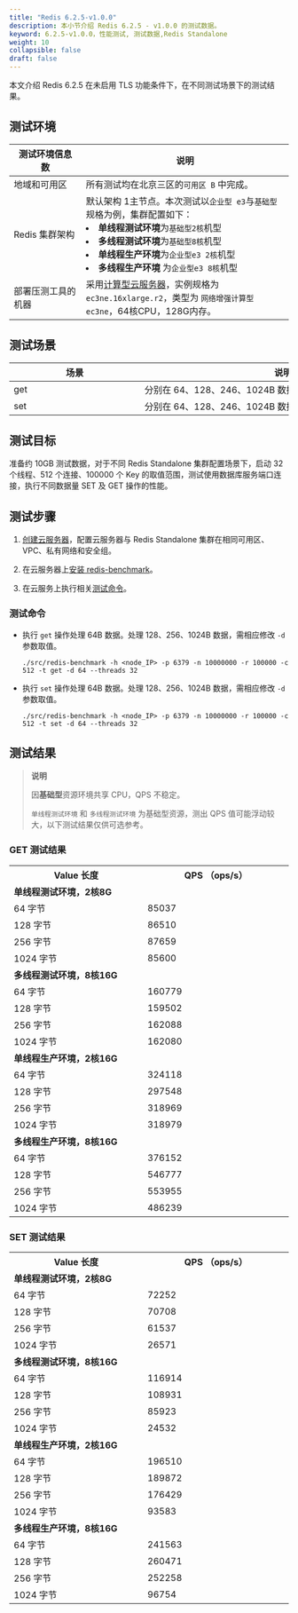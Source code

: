 ```yaml
---
title: "Redis 6.2.5-v1.0.0"
description: 本小节介绍 Redis 6.2.5 - v1.0.0 的测试数据。 
keyword: 6.2.5-v1.0.0，性能测试, 测试数据,Redis Standalone
weight: 10
collapsible: false
draft: false
---
```


本文介绍 Redis 6.2.5 在未启用 TLS 功能条件下，在不同测试场景下的测试结果。

## 测试环境

| <span style="display:inline-block;width:100px">测试环境信息数</span> | 说明                                                         |
| ------------------------------------------------------------ | ------------------------------------------------------------ |
| 地域和可用区                                                 | 所有测试均在北京三区的`可用区 B` 中完成。                      |
| Redis 集群架构                                               | 默认架构 1主节点。本次测试以`企业型 e3`与`基础型`规格为例，集群配置如下：<li>**单线程测试环境**为`基础型2核`机型<li>**多线程测试环境**为`基础型8核`机型  <li> **单线程生产环境**为`企业型e3 2核`机型  <li> **多线程生产环境** 为`企业型e3 8核`机型                |
| 部署压测工具的机器                                           | 采用[计算型云服务器](/compute/vm/intro/enterprise/#网络增强计算型-ec3ne)，实例规格为 `ec3ne.16xlarge.r2`，类型为 `网络增强计算型ec3ne`，64核CPU，128G内存。 |

## 测试场景

| <span style="display:inline-block;width:220px">场景</span> | <span style="display:inline-block;width:500px">说明</span> |
| --------------------- | ------------------------ |
| get                     | 分别在 64、128、246、1024B 数据量下的 `get` 操作。                   |
| set                     | 分别在 64、128、246、1024B 数据量下的 `set` 操作。                   |

## 测试目标

准备约 10GB 测试数据，对于不同 Redis Standalone 集群配置场景下，启动 32 个线程、512 个连接、100000 个 Key 的取值范围，测试使用数据库服务端口连接，执行不同数据量 SET 及 GET 操作的性能。

## 测试步骤

1. [创建云服务器](/compute/vm)，配置云服务器与 Redis Standalone 集群在相同可用区、VPC、私有网络和安全组。

2. 在云服务器上[安装 redis-benchmark](../../test_tool/#下载和安装工具)。

3. 在云服务上执行相关[测试命令](#测试命令)。

### 测试命令

- 执行 `get` 操作处理 64B 数据。处理 128、256、1024B 数据，需相应修改 `-d` 参数取值。

   ```shell
   ./src/redis-benchmark -h <node_IP> -p 6379 -n 10000000 -r 100000 -c 512 -t get -d 64 --threads 32
   ```

- 执行 `set` 操作处理 64B 数据。处理 128、256、1024B 数据，需相应修改 `-d` 参数取值。

   ```shell
   ./src/redis-benchmark -h <node_IP> -p 6379 -n 10000000 -r 100000 -c 512 -t set -d 64 --threads 32
   ``` 

## 测试结果

> **说明**
> 
> 因**基础型**资源环境共享 CPU，QPS 不稳定。
> 
> `单线程测试环境` 和 `多线程测试环境` 为基础型资源，测出 QPS 值可能浮动较大，以下测试结果仅供可选参考。

### GET 测试结果

<table>
    <tr><th style="width: 250px">Value 长度</th><th style="width: 270px">QPS （ops/s）</th></tr>
    <tr><td colspan="4"><b>单线程测试环境，2核8G</b></td></tr>
    <tr><td>64 字节</td><td>85037</td></tr>
    <tr><td>128 字节</td><td>86510</td></tr>
    <tr><td>256 字节</td><td>87659</td></tr>
    <tr><td>1024 字节</td><td>85600</td></tr>
    <tr><td colspan="4"><b>多线程测试环境，8核16G</b></td></tr>
    <tr><td>64 字节</td><td>160779</td></tr>
    <tr><td>128 字节</td><td>159502</td></tr>
    <tr><td>256 字节</td><td>162088</td></tr>
    <tr><td>1024 字节</td><td>162080</td></tr>
    <tr><td colspan="4"><b>单线程生产环境，2核16G</b></td></tr>
    <tr><td>64 字节</td><td>324118</td></tr>
    <tr><td>128 字节</td><td>297548</td></tr>
    <tr><td>256 字节</td><td>318969</td></tr>
    <tr><td>1024 字节</td><td>318979</td></tr>
    <tr><td colspan="4"><b>多线程生产环境，8核16G</b></td></tr>
    <tr><td>64 字节</td><td>376152</td></tr>
    <tr><td>128 字节</td><td>546777</td></tr>
    <tr><td>256 字节</td><td>553955</td></tr>
    <tr><td>1024 字节</td><td>486239</td></tr>
</table>

### SET 测试结果

<table>
    <tr><th style="width: 250px">Value 长度</th><th style="width: 270px"> QPS （ops/s）</th></tr>
    <tr><td colspan="4"><b>单线程测试环境，2核8G</b></td></tr>
    <tr><td>64 字节</td><td>72252</td></tr>
    <tr><td>128 字节</td><td>70708</td></tr>
    <tr><td>256 字节</td><td>61537</td></tr>
    <tr><td>1024 字节</td><td>26571</td></tr>
    <tr><td colspan="4"><b>多线程测试环境，8核16G</b></td></tr>
    <tr><td>64 字节</td><td>116914</td></tr>
    <tr><td>128 字节</td><td>108931</td></tr>
    <tr><td>256 字节</td><td>85923</td></tr>
    <tr><td>1024 字节</td><td>24532</td></tr>
    <tr><td colspan="4"><b>单线程生产环境，2核16G</b></td></tr>
    <tr><td>64 字节</td><td>196510</td></tr>
    <tr><td>128 字节</td><td>189872</td></tr>
    <tr><td>256 字节</td><td>176429</td></tr>
    <tr><td>1024 字节</td><td>93583</td></tr>
    <tr><td colspan="4"><b>多线程生产环境，8核16G</b></td></tr>
    <tr><td>64 字节</td><td>241563</td></tr>
    <tr><td>128 字节</td><td>260471</td></tr>
    <tr><td>256 字节</td><td>252258</td></tr>
    <tr><td>1024 字节</td><td>96754</td></tr>
</table>
